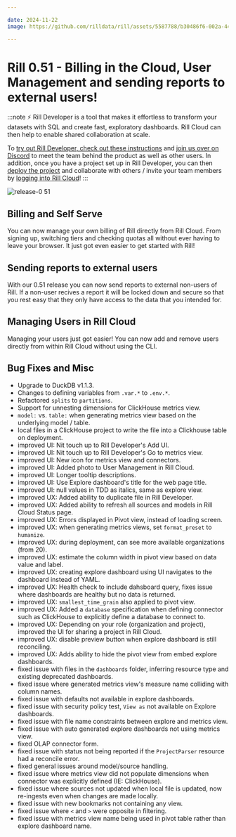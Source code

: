 ```yaml
---

date: 2024-11-22
image: https://github.com/rilldata/rill/assets/5587788/b30486f6-002a-445d-8a1b-955b6ec0066d

---
```


# Rill 0.51 - Billing in the Cloud, User Management and sending reports to external users!

:::note
⚡ Rill Developer is a tool that makes it effortless to transform your datasets with SQL and create fast, exploratory dashboards. Rill Cloud can then help to enable shared collaboration at scale.

To [try out Rill Developer, check out these instructions](/home/install) and [join us over on Discord](https://bit.ly/3bbcSl9) to meet the team behind the product as well as other users. In addition, once you have a project set up in Rill Developer, you can then [deploy the project](/deploy/deploy-dashboard) and collaborate with others / invite your team members by [logging into Rill Cloud](https://ui.rilldata.com)!
:::

![release-0 51](<https://cdn.rilldata.com/docs/release-notes/release051.gif>)

## Billing and Self Serve
You can now manage your own billing of Rill directly from Rill Cloud. From signing up, switching tiers and checking quotas all without ever having to leave your browser. It just got even easier to get started with Rill!

## Sending reports to external users
With our 0.51 release you can now send reports to external non-users of Rill. If a non-user recives a report it will be locked down and secure so that you rest easy that they only have access to the data that you intended for.

## Managing Users in Rill Cloud
Managing your users just got easier! You can now add and remove users directly from within Rill Cloud without using the CLI.


## Bug Fixes and Misc

- Upgrade to DuckDB v1.1.3.
- Changes to defining variables from `.var.*` to `.env.*`.
- Refactored `splits` to `partitions`.
- Support for unnesting dimensions for ClickHouse metrics view.
- `model:` vs. `table:` when generating metrics view based on the underlying model / table.
- local files in a ClickHouse project to write the file into a Clickhouse table on deployment.
- improved UI: Nit touch up to Rill Developer's Add UI.
- improved UI: Nit touch up to Rill Developer's Go to metrics view.
- improved UI: New icon for metrics view and connectors.
- improved UI: Added photo to User Management in Rill Cloud.
- improved UI: Longer tooltip descriptions.
- improved UI: Use Explore dashboard's title for the web page title.
- improved UI: null values in TDD as italics, same as explore view.
- improved UX: Added ability to duplicate file in Rill Developer.
- improved UX: Added ability to refresh all sources and models in Rill Cloud Status page.
- improved UX: Errors displayed in Pivot view, instead of loading screen.
- improved UX: when generating metrics views, set `format_preset` to `humanize`.
- improved UX: during deployment, can see more available organizations (from 20).
- improved UX: estimate the column width in pivot view based on data value and label.
- improved UX: creating explore dashboard using UI navigates to the dashboard instead of YAML.
- improved UX: Health check to include dahsboard query, fixes issue where dashboards are healthy but no data is returned.
- improved UX: `smallest_time_grain` also applied to pivot view.
- improved UX: Added a `database` specification when defining connector such as ClickHouse to explicitly define a database to connect to.
- improved UX: Depending on your role (organization and project), improved the UI for sharing a project in Rill Cloud.
- improved UX: disable preview button when explore dashboard is still reconciling.
- improved UX: Adds ability to hide the pivot view from embed explore dashboards.
- fixed issue with files in the `dashboards` folder, inferring resource type and existing deprecated dashboards.
- fixed issue where generated metrics view's measure name colliding with column names.
- fixed issue with defaults not available in explore dashboards.
- fixed issue with security policy test, `View as` not available on Explore dashboards.
- fixed issue with file name constraints between explore and metrics view.
- fixed issue with auto generated explore dashboards not using metrics view.
- fixed OLAP connector form.
- fixed issue with status not being reported if the `ProjectParser` resource had a reconcile error.
- fixed general issues around model/source handling.
- fixed issue where metrics view did not populate dimensions when connector was explicitly defined (IE: ClickHouse).
- fixed issue where sources not updated when local file is updated, now re-ingests even when changes are made locally.
- fixed issue with new bookmarks not containing any view.
- fixed issue where `<` and `>` were opposite in filtering.
- fixed issue with metrics view name being used in pivot table rather than explore dashboard name.